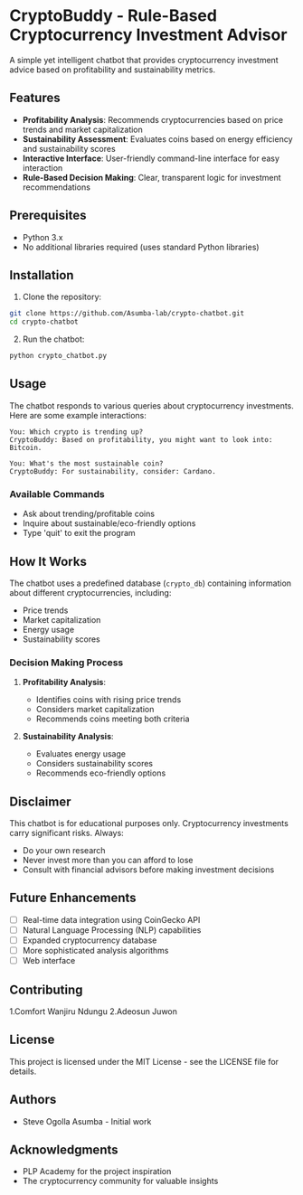 # CryptoBuddy - Rule-Based Cryptocurrency Investment Advisor

A simple yet intelligent chatbot that provides cryptocurrency investment advice based on profitability and sustainability metrics.

##  Features

- **Profitability Analysis**: Recommends cryptocurrencies based on price trends and market capitalization
- **Sustainability Assessment**: Evaluates coins based on energy efficiency and sustainability scores
- **Interactive Interface**: User-friendly command-line interface for easy interaction
- **Rule-Based Decision Making**: Clear, transparent logic for investment recommendations

##  Prerequisites

- Python 3.x
- No additional libraries required (uses standard Python libraries)

##  Installation

1. Clone the repository:
```bash
git clone https://github.com/Asumba-lab/crypto-chatbot.git
cd crypto-chatbot
```

2. Run the chatbot:
```bash
python crypto_chatbot.py
```

##  Usage

The chatbot responds to various queries about cryptocurrency investments. Here are some example interactions:

```
You: Which crypto is trending up?
CryptoBuddy: Based on profitability, you might want to look into: Bitcoin.

You: What's the most sustainable coin?
CryptoBuddy: For sustainability, consider: Cardano.
```

### Available Commands
- Ask about trending/profitable coins
- Inquire about sustainable/eco-friendly options
- Type 'quit' to exit the program

##  How It Works

The chatbot uses a predefined database (`crypto_db`) containing information about different cryptocurrencies, including:
- Price trends
- Market capitalization
- Energy usage
- Sustainability scores

### Decision Making Process

1. **Profitability Analysis**:
   - Identifies coins with rising price trends
   - Considers market capitalization
   - Recommends coins meeting both criteria

2. **Sustainability Analysis**:
   - Evaluates energy usage
   - Considers sustainability scores
   - Recommends eco-friendly options

##  Disclaimer

This chatbot is for educational purposes only. Cryptocurrency investments carry significant risks. Always:
- Do your own research
- Never invest more than you can afford to lose
- Consult with financial advisors before making investment decisions

##  Future Enhancements

- [ ] Real-time data integration using CoinGecko API
- [ ] Natural Language Processing (NLP) capabilities
- [ ] Expanded cryptocurrency database
- [ ] More sophisticated analysis algorithms
- [ ] Web interface

##  Contributing

1.Comfort Wanjiru Ndungu
2.Adeosun Juwon

##  License

This project is licensed under the MIT License - see the LICENSE file for details.

##  Authors

- Steve Ogolla Asumba - Initial work

##  Acknowledgments

- PLP Academy for the project inspiration
- The cryptocurrency community for valuable insights 

